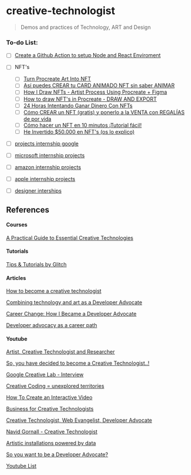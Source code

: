 # creative-technologist

> Demos and practices of Technology, ART and Design


### To-do List:

* [ ] [Create a Github Action to setup Node and React Enviroment](https://github.com/marketplace?category=&query=&type=actions&verification=)
* [ ] NFT's
  * [ ] [Turn Procreate Art Into NFT](https://youtu.be/lNwPe4s2h9E)
  * [ ] [Así puedes CREAR tu CARD ANIMADO NFT sin saber ANIMAR](https://youtu.be/r9irf36ge3Q)
  * [ ] [How I Draw NFTs - Artist Process Using Procreate + Figma](https://youtu.be/kzGya1F-SN0)
  * [ ] [How to draw NFT's in Procreate - DRAW AND EXPORT](https://youtu.be/CQcMqe0k1Ig)
  * [ ] [24 Horas Intentando Ganar Dinero Con NFTs](https://youtu.be/wgI1pbMJM1M)
  * [ ] [Cómo CREAR un NFT (gratis) y ponerlo a la VENTA con REGALÍAS de por vida](https://youtu.be/HDQzPohVEj4)
  * [ ] [Cómo hacer un NFT en 10 minutos ¡Tutorial fácil!](https://youtu.be/8X6mj8-mk34)
  * [ ] [He Invertido $50.000 en NFT's (os lo explico)](https://youtu.be/sAdfmEhwI0I)
* [ ] [projects internship google](https://www.youtube.com/results?search_query=projects+internship+google)
* [ ] [microsoft internship projects](https://www.youtube.com/results?search_query=microsoft+internship+projects)
* [ ] [amazon internship projects](https://www.youtube.com/results?search_query=amazon+internship+projects)
* [ ] [apple internship projects](https://www.youtube.com/results?search_query=apple+internship+projects)
* [ ] [designer interships](https://www.youtube.com/results?search_query=designer+interships)



## References

#### Courses
[A Practical Guide to Essential Creative Technologies](https://www.futurelearn.com/courses/collections/creative-technologies)

#### Tutorials

[Tips & Tutorials by Glitch](https://blog.glitch.com/category/starter-kits)

#### Articles
[How to become a creative technologist](https://www.bbc.co.uk/bitesize/articles/zvfq8xs)

[Combining technology and art as a Developer Advocate](https://blog.google/inside-google/life-at-google/combining-technology-and-art-developer-advocate/)

[Career Change: How I Became a Developer Advocate](https://www.cockroachlabs.com/blog/career-change-how-i-became-a-developer-advocate/)

[Developer advocacy as a career path](https://www.devocate.com/developer-advocacy-as-a-career-path/)

#### Youtube

[Artist, Creative Technologist and Researcher](https://youtu.be/1R2RecEaNEs)

[So, you have decided to become a Creative Technologist..!](https://youtu.be/n1Z5c4Bv8Hw)

[Google Creative Lab - Interview](https://youtu.be/fUML-RwHRuY)

[Creative Coding = unexplored territories](https://youtu.be/JW7oAbLVNJE)

[How To Create an Interactive Video](https://youtu.be/w3VA7nCg9rI)

[Business for Creative Technologists](https://youtu.be/aUNgjfaUkBM)

[Creative Technologist, Web Evangelist, Developer Advocate](https://youtu.be/avyK2MZXnXM)

[Navid Gornall - Creative Technologist](https://youtu.be/FMBikBa99Ao)

[Artistic installations powered by data](https://youtu.be/uDGTMQH8Haw)

[So you want to be a Developer Advocate?](https://youtu.be/JtVn0sitWuk)



[Youtube List](https://www.youtube.com/results?search_query=creative+technologist)
